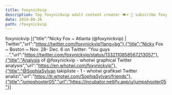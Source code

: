 ```yaml
---
title: foxynickvip
description: Top foxynickvip adult content creator 👁♐️ 👑 subscribe foxynickvip to my porn site below IG foxynickvip
date: 2019-08-26
path: /foxynickvip
---
```


foxynickvip
[{"title":"Nicky Fox ~ Atlanta (@foxynickvip) | Twitter","url":"https://twitter.com/foxynickvip?lang=bg"},{"title":"Nicky Fox ~ Boston ~ Nov. 28- Dec. 6 on Twitter: \"You guys ...","url":"https://twitter.com/foxynickvip/status/1332110858567213057"},{"title":"Analysis of @foxynickvip - whotwi graphical Twitter analysis","url":"https://en.whotwi.com/foxynickvip"},{"title":"@SophiaSylvan takipliste - 1 - whotwi grafiksel Twitter analizi","url":"https://tr.whotwi.com/SophiaSylvan/friends"},{"title":"jumpshooter05","url":"https://incubator.netlify.app/u/jumpshooter05"}]

